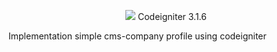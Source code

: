 <p align="center"><img src="https://codeigniter.com/assets/images/ci-logo-big.png"> Codeigniter 3.1.6</p>

<p>Implementation simple cms-company profile using codeigniter</p>